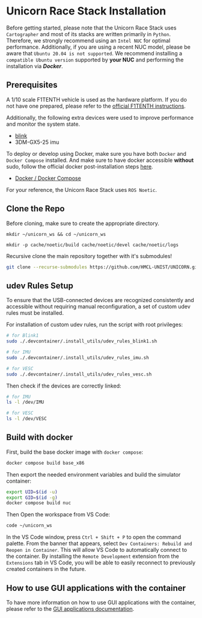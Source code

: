 # Unicorn Race Stack Installation
Before getting started, please note that the Unicorn Race Stack uses `Cartographer` and most of its stacks are written primarily in `Python`. Therefore, we strongly recommend using an `Intel NUC` for optimal performance. Additionally, if you are using a recent NUC model, please be aware that `Ubuntu 20.04 is not supported`. We recommend installing a `compatible Ubuntu version` supported by **your NUC** and performing the installation via ***Docker***.

## Prerequisites 

A 1/10 scale F1TENTH vehicle is used as the hardware platform. If you do not have one prepared, please refer to the [official F1TENTH instructions](https://f1tenth.org/build).

Additionally, the following extra devices were used to improve performance and monitor the system state.

- [blink](https://blink1.thingm.com/)
- 3DM-GX5-25 imu
                                                                      
To deploy or develop using Docker, make sure you have both `Docker` and `Docker Compose` installed. 
And make sure to have docker accessible **without** sudo, follow the official docker post-installation steps [here](https://docs.docker.com/engine/install/linux-postinstall/#manage-docker-as-a-non-root-user).

  - [Docker / Docker Compose]((https://docs.docker.com/engine/install/ubuntu/#install-using-the-repository).)

For your reference, the Unicorn Race Stack uses `ROS Noetic`.

<!-- **Note**:
Be sure to have included the sourcing lines in your `~/.bashrc` file, in order to properly setup ROS in every terminal you open. 
The two lines to be added are (if you are using `bash`)
```
source /opt/ros/noetic/setup.bash
source <path to your catkin_ws>/devel/setup.bash
``` -->

## Clone the Repo

Before cloning, make sure to create the appropriate directory.
```
mkdir ~/unicorn_ws && cd ~/unicorn_ws

mkdir -p cache/noetic/build cache/noetic/devel cache/noetic/logs
```

Recursive clone the main repository together with it's submodules!
```bash
git clone --recurse-submodules https://github.com/HMCL-UNIST/UNICORN.git && cd UNICORN
```

## udev Rules Setup
To ensure that the USB-connected devices are recognized consistently and accessible without requiring manual reconfiguration, a set of custom udev rules must be installed.

For installation of custom udev rules, run the script with root privileges:

```bash
# for Blink1
sudo ./.devcontainer/.install_utils/udev_rules_blink1.sh

# for IMU
sudo ./.devcontainer/.install_utils/udev_rules_imu.sh

# for VESC
sudo ./.devcontainer/.install_utils/udev_rules_vesc.sh
```
Then check if the devices are correctly linked:

```bash
# for IMU
ls -l /dev/IMU

# for VESC
ls -l /dev/VESC
```

## Build with docker

First, build the base docker image with `docker compose`:
```bash
docker compose build base_x86
```

Then export the needed environment variables and build the simulator container:
```bash
export UID=$(id -u)
export GID=$(id -g)
docker compose build nuc
```

Then Open the workspace from VS Code:
```bash
code ~/unicorn_ws
```

In the VS Code window, press `Ctrl + Shift + P` to open the command palette. From the banner that appears, select `Dev Containers: Rebuild and Reopen in Container`. This will allow VS Code to automatically connect to the container.
By installing the `Remote Development` extension from the `Extensions` tab in VS Code, you will be able to easily reconnect to previously created containers in the future.

## How to use GUI applications with the container
To have more information on how to use GUI applications with the container, please refer to the [GUI applications documentation](./.docker_utils/README_GUI.md).

